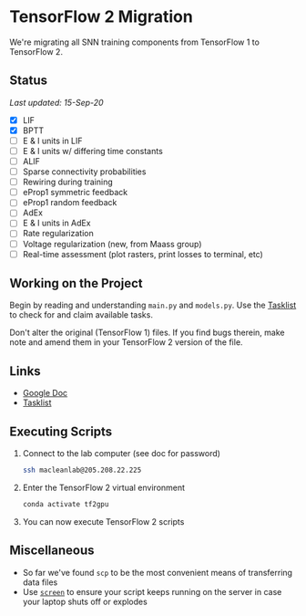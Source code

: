 # TensorFlow 2 Migration

We're migrating all SNN training components from TensorFlow 1 to TensorFlow 2.

## Status

_Last updated: 15-Sep-20_

- [x] LIF
- [x] BPTT
- [ ] E & I units in LIF
- [ ] E & I units w/ differing time constants
- [ ] ALIF
- [ ] Sparse connectivity probabilities
- [ ] Rewiring during training
- [ ] eProp1 symmetric feedback
- [ ] eProp1 random feedback
- [ ] AdEx
- [ ] E & I units in AdEx
- [ ] Rate regularization
- [ ] Voltage regularization (new, from Maass group)
- [ ] Real-time assessment (plot rasters, print losses to terminal, etc)

## Working on the Project

Begin by reading and understanding `main.py` and `models.py`. Use the 
[Tasklist](https://rb.gy/zuscx6) to check for and claim available tasks.

Don't alter the original (TensorFlow 1) files. If you find bugs therein, make
note and amend them in your TensorFlow 2 version of the file.

## Links

- [Google Doc](rb.gy/gpcgz4)
- [Tasklist](https://rb.gy/zuscx6)

## Executing Scripts

1. Connect to the lab computer (see doc for password)
    ```bash
    ssh macleanlab@205.208.22.225
    ```
2. Enter the TensorFlow 2 virtual environment
    ```bash
    conda activate tf2gpu
    ```
3. You can now execute TensorFlow 2 scripts

## Miscellaneous
- So far we've found `scp` to be the most convenient means of transferring data 
  files
- Use [`screen`](https://linuxize.com/post/how-to-use-linux-screen/) to ensure
  your script keeps running on the server in case your laptop shuts off or 
  explodes
